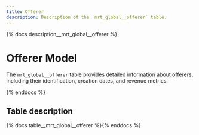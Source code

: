```yaml
---
title: Offerer
description: Description of the `mrt_global__offerer` table.
---
```


{% docs description__mrt_global__offerer %}

# Offerer Model

The `mrt_global__offerer` table provides detailed information about offerers, including their identification, creation dates, and revenue metrics.


{% enddocs %}

## Table description

{% docs table__mrt_global__offerer  %}{% enddocs %}
